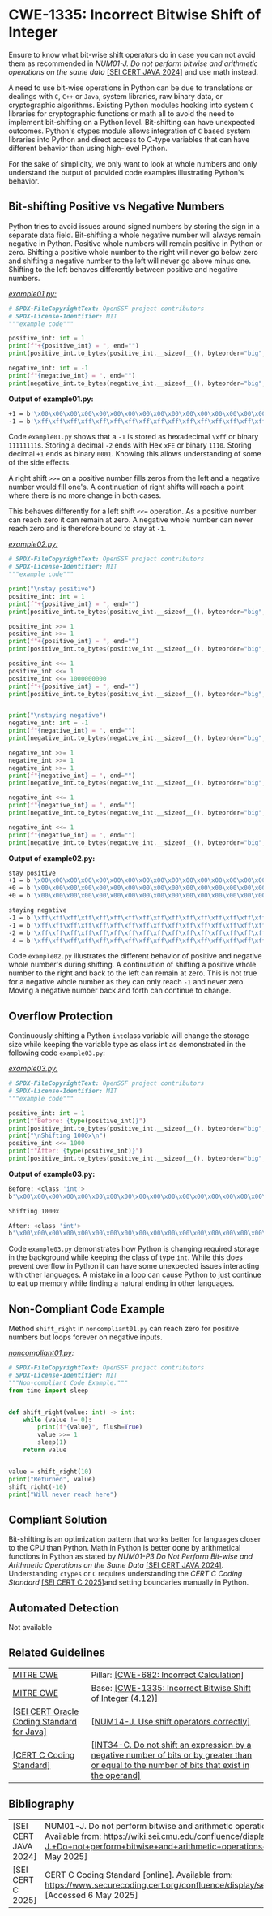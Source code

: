 # CWE-1335: Incorrect Bitwise Shift of Integer

Ensure to know what bit-wise shift operators do in case you can not avoid them as recommended in *NUM01-J. Do not perform bitwise and arithmetic operations on the same data* [[SEI CERT JAVA 2024]](https://wiki.sei.cmu.edu/confluence/display/java/NUM01-J.+Do+not+perform+bitwise+and+arithmetic+operations+on+the+same+data) and use math instead.

A need to use bit-wise operations in Python can be due to translations or dealings with `C`, `C++` or `Java`, system libraries, raw binary data, or cryptographic algorithms.  Existing Python modules hooking into system `C` libraries for cryptographic functions or math all to avoid the need to implement bit-shifting on a Python level. Bit-shifting can have unexpected outcomes. Python's ctypes  module allows integration of `C` based system libraries into Python and direct access to C-type variables that can have different behavior than using high-level Python.

For the sake of simplicity, we only want to look at whole numbers and only understand the output of provided code examples illustrating Python's behavior.

## Bit-shifting Positive vs Negative Numbers

Python tries to avoid issues around signed numbers by storing the sign in a separate data field. Bit-shifting a whole negative number will always remain negative in Python. Positive whole numbers will remain positive in Python or zero. Shifting a positive whole number to the right will never go below zero and shifting a negative number to the left will never go above minus one. Shifting to the left behaves differently between positive and negative numbers.

[*example01.py:*](example01.py)

```py
# SPDX-FileCopyrightText: OpenSSF project contributors
# SPDX-License-Identifier: MIT
"""example code"""

positive_int: int = 1
print(f"+{positive_int} = ", end="")
print(positive_int.to_bytes(positive_int.__sizeof__(), byteorder="big", signed=True))

negative_int: int = -1
print(f"{negative_int} = ", end="")
print(negative_int.to_bytes(negative_int.__sizeof__(), byteorder="big", signed=True))
```

**Output of example01.py:**

```bash
+1 = b'\x00\x00\x00\x00\x00\x00\x00\x00\x00\x00\x00\x00\x00\x00\x00\x00\x00\x00\x00\x00\x00\x00\x00\x00\x00\x00\x00\x01'
-1 = b'\xff\xff\xff\xff\xff\xff\xff\xff\xff\xff\xff\xff\xff\xff\xff\xff\xff\xff\xff\xff\xff\xff\xff\xff\xff\xff\xff\xff'
```

Code `example01.py` shows that a `-1` is stored as hexadecimal `\xff`  or binary `11111111`s. Storing a decimal `-2`  ends with Hex `xFE` or binary `1110`. Storing decimal `+1` ends as binary `0001`. Knowing this allows understanding of some of the side effects.

A right shift `>>=`  on a positive number fills zeros from the left and a negative number would fill one's. A continuation of right shifts will reach a point where there is no more change in both cases.

This behaves differently for a left shift `<<=`  operation. As a positive number can reach zero it can remain at zero. A negative whole number can never reach zero and is therefore bound to stay at `-1`.

[*example02.py:*](example02.py)

```py
# SPDX-FileCopyrightText: OpenSSF project contributors
# SPDX-License-Identifier: MIT
"""example code"""

print("\nstay positive")
positive_int: int = 1
print(f"+{positive_int} = ", end="")
print(positive_int.to_bytes(positive_int.__sizeof__(), byteorder="big", signed=True))

positive_int >>= 1
positive_int >>= 1
print(f"+{positive_int} = ", end="")
print(positive_int.to_bytes(positive_int.__sizeof__(), byteorder="big", signed=True))

positive_int <<= 1
positive_int <<= 1
positive_int <<= 1000000000
print(f"+{positive_int} = ", end="")
print(positive_int.to_bytes(positive_int.__sizeof__(), byteorder="big", signed=True))


print("\nstaying negative")
negative_int: int = -1
print(f"{negative_int} = ", end="")
print(negative_int.to_bytes(negative_int.__sizeof__(), byteorder="big", signed=True))

negative_int >>= 1
negative_int >>= 1
negative_int >>= 1
print(f"{negative_int} = ", end="")
print(negative_int.to_bytes(negative_int.__sizeof__(), byteorder="big", signed=True))

negative_int <<= 1
print(f"{negative_int} = ", end="")
print(negative_int.to_bytes(negative_int.__sizeof__(), byteorder="big", signed=True))

negative_int <<= 1
print(f"{negative_int} = ", end="")
print(negative_int.to_bytes(negative_int.__sizeof__(), byteorder="big", signed=True))

```

**Output of example02.py:**

```bash
stay positive
+1 = b'\x00\x00\x00\x00\x00\x00\x00\x00\x00\x00\x00\x00\x00\x00\x00\x00\x00\x00\x00\x00\x00\x00\x00\x00\x00\x00\x00\x01'
+0 = b'\x00\x00\x00\x00\x00\x00\x00\x00\x00\x00\x00\x00\x00\x00\x00\x00\x00\x00\x00\x00\x00\x00\x00\x00'
+0 = b'\x00\x00\x00\x00\x00\x00\x00\x00\x00\x00\x00\x00\x00\x00\x00\x00\x00\x00\x00\x00\x00\x00\x00\x00'

staying negative
-1 = b'\xff\xff\xff\xff\xff\xff\xff\xff\xff\xff\xff\xff\xff\xff\xff\xff\xff\xff\xff\xff\xff\xff\xff\xff\xff\xff\xff\xff'
-1 = b'\xff\xff\xff\xff\xff\xff\xff\xff\xff\xff\xff\xff\xff\xff\xff\xff\xff\xff\xff\xff\xff\xff\xff\xff\xff\xff\xff\xff'
-2 = b'\xff\xff\xff\xff\xff\xff\xff\xff\xff\xff\xff\xff\xff\xff\xff\xff\xff\xff\xff\xff\xff\xff\xff\xff\xff\xff\xff\xfe'
-4 = b'\xff\xff\xff\xff\xff\xff\xff\xff\xff\xff\xff\xff\xff\xff\xff\xff\xff\xff\xff\xff\xff\xff\xff\xff\xff\xff\xff\xfc'
```

Code `example02.py` illustrates the different behavior of positive and negative whole number's during shifting. A continuation of shifting a positive whole number to the right and back to the left can remain at zero. This is not true for a negative whole number as they can only reach `-1`  and never zero. Moving a negative number back and forth can continue to change.

## Overflow Protection

Continuously shifting a Python `int`class variable will change the storage size while keeping the variable type as class int as demonstrated in the following code `example03.py`:

[*example03.py:*](example03.py)

```py
# SPDX-FileCopyrightText: OpenSSF project contributors
# SPDX-License-Identifier: MIT
"""example code"""

positive_int: int = 1
print(f"Before: {type(positive_int)}")
print(positive_int.to_bytes(positive_int.__sizeof__(), byteorder="big", signed=True))
print("\nShifting 1000x\n")
positive_int <<= 1000
print(f"After: {type(positive_int)}")
print(positive_int.to_bytes(positive_int.__sizeof__(), byteorder="big", signed=True))
```

**Output of example03.py:**

```bash
Before: <class 'int'>
b'\x00\x00\x00\x00\x00\x00\x00\x00\x00\x00\x00\x00\x00\x00\x00\x00\x00\x00\x00\x00\x00\x00\x00\x00\x00\x00\x00\x01'

Shifting 1000x

After: <class 'int'>
b'\x00\x00\x00\x00\x00\x00\x00\x00\x00\x00\x00\x00\x00\x00\x00\x00\x00\x00\x00\x00\x00\x00\x00\x00\x00\x00\x00\x00\x00\x00\x00\x00\x00\x00\x01\x00\x00\x00\x00\x00\x00\x00\x00\x00\x00\x00\x00\x00\x00\x00\x00\x00\x00\x00\x00\x00\x00\x00\x00\x00\x00\x00\x00\x00\x00\x00\x00\x00\x00\x00\x00\x00\x00\x00\x00\x00\x00\x00\x00\x00\x00\x00\x00\x00\x00\x00\x00\x00\x00\x00\x00\x00\x00\x00\x00\x00\x00\x00\x00\x00\x00\x00\x00\x00\x00\x00\x00\x00\x00\x00\x00\x00\x00\x00\x00\x00\x00\x00\x00\x00\x00\x00\x00\x00\x00\x00\x00\x00\x00\x00\x00\x00\x00\x00\x00\x00\x00\x00\x00\x00\x00\x00\x00\x00\x00\x00\x00\x00\x00\x00\x00\x00\x00\x00\x00\x00\x00\x00\x00\x00'
```

Code `example03.py` demonstrates how Python is changing required storage in the background while keeping the class of type `int`. While this does prevent overflow in Python it can have some unexpected issues interacting with other languages. A mistake in a loop can cause Python to just continue to eat up memory while finding a natural ending in other languages.

## Non-Compliant Code Example

Method `shift_right` in `noncompliant01.py` can reach zero for positive numbers but loops forever on negative inputs.

*[noncompliant01.py](noncompliant01.py):*

```python
# SPDX-FileCopyrightText: OpenSSF project contributors
# SPDX-License-Identifier: MIT
"""Non-compliant Code Example."""
from time import sleep


def shift_right(value: int) -> int:
    while (value != 0):
        print(f"{value}", flush=True)
        value >>= 1
        sleep(1)
    return value


value = shift_right(10)
print("Returned", value)
shift_right(-10)
print("Will never reach here")
```

## Compliant Solution

Bit-shifting is an optimization pattern that works better for languages closer to the CPU than Python. Math in Python is better done by arithmetical functions in Python as stated by *NUM01-P3 Do Not Perform Bit-wise and Arithmetic Operations on the Same Data* [[SEI CERT JAVA 2024]](https://eteamspace.internal.ericsson.com/pages/viewpage.action?pageId=1122687324).
Understanding `ctypes` or `C` requires understanding the *CERT C Coding Standard* [[SEI CERT C 2025]](https://www.securecoding.cert.org/confluence/display/seccode/CERT+C+Coding+Standard)and setting boundaries manually in Python.

## Automated Detection

Not available

## Related Guidelines

<table>
<tr>
<td>
<a href="http://cwe.mitre.org/">MITRE CWE</a>
</td>
<td>
Pillar: <a href="https://cwe.mitre.org/data/definitions/682.html"> [CWE-682: Incorrect Calculation]</a>
</td>
</tr>
<tr>
<td>
<a href="http://cwe.mitre.org/">MITRE CWE</a>
</td>
<td>
Base: <a href="https://cwe.mitre.org/data/definitions/1335.html">[CWE-1335: Incorrect Bitwise Shift of Integer (4.12)]</a>
</td>
</tr>
<tr>
<td>
<a href="https://wiki.sei.cmu.edu/confluence/display/java/SEI+CERT+Oracle+Coding+Standard+for+Java">[SEI CERT Oracle Coding Standard for Java]</a>
</td>
<td>
<a href="https://wiki.sei.cmu.edu/confluence/display/java/NUM14-J.+Use+shift+operators+correctly">[NUM14-J. Use shift operators correctly]</a>
</td>
</tr>
<tr>
<td>
<a href="https://www.securecoding.cert.org/confluence/display/seccode/CERT+C+Coding+Standard">[CERT C Coding Standard]</a>
</td>
<td>
<a href="https://wiki.sei.cmu.edu/confluence/display/c/INT34-C.+Do+not+shift+an+expression+by+a+negative+number+of+bits+or+by+greater+than+or+equal+to+the+number+of+bits+that+exist+in+the+operand">[INT34-C. Do not shift an expression by a negative number of bits or by greater than or equal to the number of
bits that exist in the operand]</a>
</td>
</tr>
</table>

## Bibliography

<table>
<tr>
<td>
[SEI CERT JAVA 2024]
</td>
<td>
NUM01-J. Do not perform bitwise and arithmetic operations on the same data [online]. Available from: <a href="https://wiki.sei.cmu.edu/confluence/display/java/NUM01-J.+Do+not+perform+bitwise+and+arithmetic+operations+on+the+same+data">https://wiki.sei.cmu.edu/confluence/display/java/NUM01-J.+Do+not+perform+bitwise+and+arithmetic+operations+on+the+same+data</a>,  [Accessed 6 May 2025]
</td>
</tr>
<tr>
<td>
[SEI CERT C 2025]
</td>
<td>
CERT C Coding Standard [online]. Available from: <a href=https://www.securecoding.cert.org/confluence/display/seccode/CERT+C+Coding+Standard>https://www.securecoding.cert.org/confluence/display/seccode/CERT+C+Coding+Standard</a> [Accessed 6 May 2025]
</td>
</tr>
<table>
